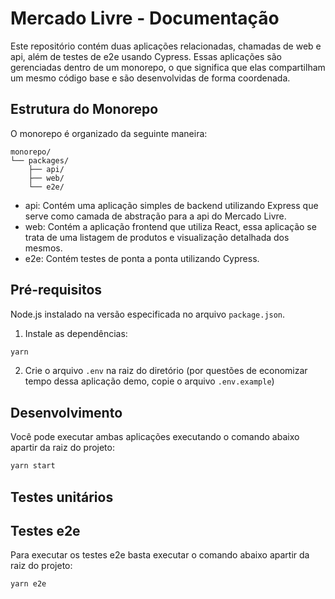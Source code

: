 # Mercado Livre - Documentação
Este repositório contém duas aplicações relacionadas, chamadas de web e api, além de testes de e2e usando Cypress. Essas aplicações são gerenciadas dentro de um monorepo, o que significa que elas compartilham um mesmo código base e são desenvolvidas de forma coordenada.

## Estrutura do Monorepo
O monorepo é organizado da seguinte maneira:
```
monorepo/
└── packages/
    ├── api/
    ├── web/
    └── e2e/
```

- api: Contém uma aplicação simples de backend utilizando Express que serve como camada de abstração para a api do Mercado Livre.
- web: Contém a aplicação frontend que utiliza React, essa aplicação se trata de uma listagem de produtos e visualização detalhada dos mesmos.
- e2e: Contém testes de ponta a ponta utilizando Cypress.

## Pré-requisitos
Node.js instalado na versão especificada no arquivo `package.json`.

1. Instale as dependências:

```bash
yarn
```

2. Crie o arquivo `.env` na raiz do diretório (por questões de economizar tempo dessa aplicação demo, copie o arquivo `.env.example`)

## Desenvolvimento
Você pode executar ambas aplicações executando o comando abaixo apartir da raiz do projeto:

```bash
yarn start
```

## Testes unitários

## Testes e2e
Para executar os testes e2e basta executar o comando abaixo apartir da raiz do projeto:

```bash
yarn e2e
```
